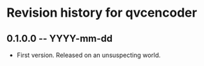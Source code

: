 # Revision history for qvcencoder

## 0.1.0.0 -- YYYY-mm-dd

* First version. Released on an unsuspecting world.
